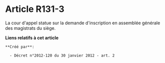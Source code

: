 # Article R131-3

La cour d'appel statue sur la demande d'inscription en assemblée générale des magistrats du siège.

**Liens relatifs à cet article**

	**Créé par**:

	  - Décret n°2012-120 du 30 janvier 2012 - art. 2
